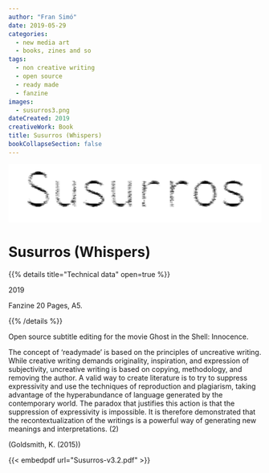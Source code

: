 ```yaml
---
author: "Fran Simó"
date: 2019-05-29
categories:
  - new media art
  - books, zines and so
tags:
  - non creative writing
  - open source
  - ready made
  - fanzine 
images:
  - susurros3.png
dateCreated: 2019
creativeWork: Book
title: Susurros (Whispers)
bookCollapseSection: false
---
```


![susurros3.png](susurros3.png)

# Susurros (Whispers)

{{% details title="Technical data" open=true %}}

2019

Fanzine
20 Pages, A5.

{{% /details %}}

Open source subtitle editing for the movie Ghost in the Shell: Innocence.

The concept of ‘readymade’ is based on the principles of uncreative writing. While creative writing demands originality,
inspiration, and expression of subjectivity, uncreative writing is based on copying, methodology, and removing the
author. A valid way to create literature is to try to suppress expressivity and use the techniques of reproduction and
plagiarism, taking advantage of the hyperabundance of language generated by the contemporary world. The paradox that
justifies this action is that the suppression of expressivity is impossible. It is therefore demonstrated that the
recontextualization of the writings is a powerful way of generating new meanings and interpretations. (2)


(Goldsmith, K. (2015))

{{< embedpdf url="Susurros-v3.2.pdf" >}}